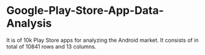 # Google-Play-Store-App-Data-Analysis
 It is of 10k Play Store apps for analyzing the Android market. It consists of in total of 10841 rows and 13 columns.
